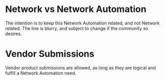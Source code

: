 
# Network vs Network Automation

The intention is to keep this Network Automation related, and not Network related. The line is blurry, and subject to change if the community so desires.

# Vendor Submissions

Vendor product submissions are allowed, as long as they are logical and fulfill a Network Automation need.
